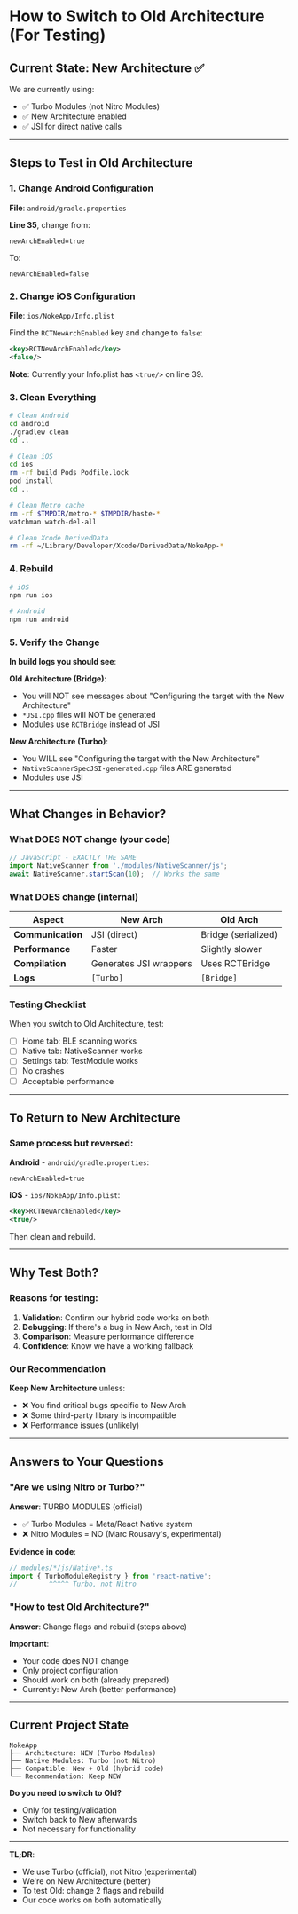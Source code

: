 # How to Switch to Old Architecture (For Testing)

## Current State: New Architecture ✅

We are currently using:
- ✅ Turbo Modules (not Nitro Modules)
- ✅ New Architecture enabled
- ✅ JSI for direct native calls

---

## Steps to Test in Old Architecture

### 1. Change Android Configuration

**File**: `android/gradle.properties`

**Line 35**, change from:
```properties
newArchEnabled=true
```

To:
```properties
newArchEnabled=false
```

### 2. Change iOS Configuration

**File**: `ios/NokeApp/Info.plist`

Find the `RCTNewArchEnabled` key and change to `false`:

```xml
<key>RCTNewArchEnabled</key>
<false/>
```

**Note**: Currently your Info.plist has `<true/>` on line 39.

### 3. Clean Everything

```bash
# Clean Android
cd android
./gradlew clean
cd ..

# Clean iOS
cd ios
rm -rf build Pods Podfile.lock
pod install
cd ..

# Clean Metro cache
rm -rf $TMPDIR/metro-* $TMPDIR/haste-*
watchman watch-del-all

# Clean Xcode DerivedData
rm -rf ~/Library/Developer/Xcode/DerivedData/NokeApp-*
```

### 4. Rebuild

```bash
# iOS
npm run ios

# Android
npm run android
```

### 5. Verify the Change

**In build logs you should see**:

**Old Architecture (Bridge)**:
- You will NOT see messages about "Configuring the target with the New Architecture"
- `*JSI.cpp` files will NOT be generated
- Modules use `RCTBridge` instead of JSI

**New Architecture (Turbo)**:
- You WILL see "Configuring the target with the New Architecture"
- `NativeScannerSpecJSI-generated.cpp` files ARE generated
- Modules use JSI

---

## What Changes in Behavior?

### What DOES NOT change (your code)

```typescript
// JavaScript - EXACTLY THE SAME
import NativeScanner from './modules/NativeScanner/js';
await NativeScanner.startScan(10);  // Works the same
```

### What DOES change (internal)

| Aspect | New Arch | Old Arch |
|---------|----------|----------|
| **Communication** | JSI (direct) | Bridge (serialized) |
| **Performance** | Faster | Slightly slower |
| **Compilation** | Generates JSI wrappers | Uses RCTBridge |
| **Logs** | `[Turbo]` | `[Bridge]` |

### Testing Checklist

When you switch to Old Architecture, test:

- [ ] Home tab: BLE scanning works
- [ ] Native tab: NativeScanner works
- [ ] Settings tab: TestModule works
- [ ] No crashes
- [ ] Acceptable performance

---

## To Return to New Architecture

### Same process but reversed:

**Android** - `android/gradle.properties`:
```properties
newArchEnabled=true
```

**iOS** - `ios/NokeApp/Info.plist`:
```xml
<key>RCTNewArchEnabled</key>
<true/>
```

Then clean and rebuild.

---

## Why Test Both?

### Reasons for testing:

1. **Validation**: Confirm our hybrid code works on both
2. **Debugging**: If there's a bug in New Arch, test in Old
3. **Comparison**: Measure performance difference
4. **Confidence**: Know we have a working fallback

### Our Recommendation

**Keep New Architecture** unless:
- ❌ You find critical bugs specific to New Arch
- ❌ Some third-party library is incompatible
- ❌ Performance issues (unlikely)

---

## Answers to Your Questions

### "Are we using Nitro or Turbo?"

**Answer**: TURBO MODULES (official)

- ✅ Turbo Modules = Meta/React Native system
- ❌ Nitro Modules = NO (Marc Rousavy's, experimental)

**Evidence in code**:
```typescript
// modules/*/js/Native*.ts
import { TurboModuleRegistry } from 'react-native';
//        ^^^^^ Turbo, not Nitro
```

### "How to test Old Architecture?"

**Answer**: Change flags and rebuild (steps above)

**Important**:
- Your code does NOT change
- Only project configuration
- Should work on both (already prepared)
- Currently: New Arch (better performance)

---

## Current Project State

```
NokeApp
├── Architecture: NEW (Turbo Modules)
├── Native Modules: Turbo (not Nitro)
├── Compatible: New + Old (hybrid code)
└── Recommendation: Keep NEW
```

**Do you need to switch to Old?**
- Only for testing/validation
- Switch back to New afterwards
- Not necessary for functionality

---

**TL;DR**:
- We use Turbo (official), not Nitro (experimental)
- We're on New Architecture (better)
- To test Old: change 2 flags and rebuild
- Our code works on both automatically
